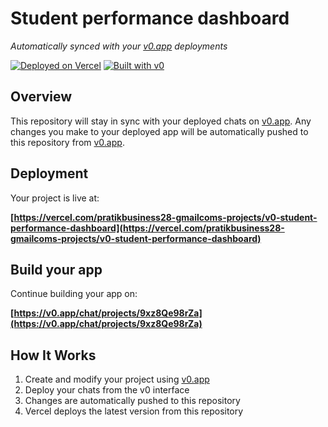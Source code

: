 # Student performance dashboard

*Automatically synced with your [v0.app](https://v0.app) deployments*

[![Deployed on Vercel](https://img.shields.io/badge/Deployed%20on-Vercel-black?style=for-the-badge&logo=vercel)](https://vercel.com/pratikbusiness28-gmailcoms-projects/v0-student-performance-dashboard)
[![Built with v0](https://img.shields.io/badge/Built%20with-v0.app-black?style=for-the-badge)](https://v0.app/chat/projects/9xz8Qe98rZa)

## Overview

This repository will stay in sync with your deployed chats on [v0.app](https://v0.app).
Any changes you make to your deployed app will be automatically pushed to this repository from [v0.app](https://v0.app).

## Deployment

Your project is live at:

**[https://vercel.com/pratikbusiness28-gmailcoms-projects/v0-student-performance-dashboard](https://vercel.com/pratikbusiness28-gmailcoms-projects/v0-student-performance-dashboard)**

## Build your app

Continue building your app on:

**[https://v0.app/chat/projects/9xz8Qe98rZa](https://v0.app/chat/projects/9xz8Qe98rZa)**

## How It Works

1. Create and modify your project using [v0.app](https://v0.app)
2. Deploy your chats from the v0 interface
3. Changes are automatically pushed to this repository
4. Vercel deploys the latest version from this repository
